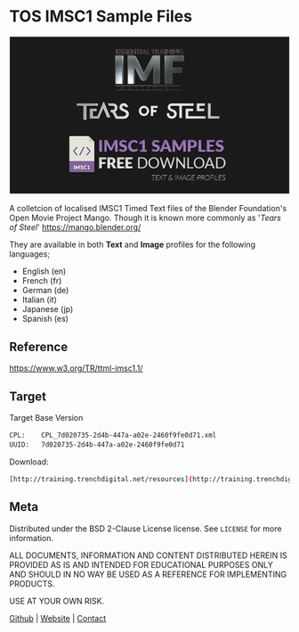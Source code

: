 # TOS IMSC1 Sample Files

![Repo Header Image](header.jpg)

A colletcion of localised IMSC1 Timed Text files of the Blender Foundation's Open Movie Project Mango. Though it is known more commonly as '*Tears of Steel*'
https://mango.blender.org/

They are available in both **Text** and **Image** profiles for the following languages;

 - English (en)
 - French (fr)
 - German (de)
 - Italian (it)
 - Japanese (jp)
 - Spanish (es)

## Reference

https://www.w3.org/TR/ttml-imsc1.1/

## Target

Target Base Version
```sh
CPL:	CPL_7d020735-2d4b-447a-a02e-2460f9fe0d71.xml
UUID:	7d020735-2d4b-447a-a02e-2460f9fe0d71
```

Download:

```sh
[http://training.trenchdigital.net/resources](http://training.trenchdigital.net/resources)
```

## Meta


Distributed under the BSD 2-Clause License license. See ``LICENSE`` for more information.

ALL DOCUMENTS, INFORMATION AND CONTENT DISTRIBUTED HEREIN IS PROVIDED AS IS AND INTENDED FOR EDUCATIONAL PURPOSES ONLY AND SHOULD IN NO WAY BE USED AS A REFERENCE FOR IMPLEMENTING PRODUCTS. 

USE AT YOUR OWN RISK.

[Github](https://github.com/trenchdigital) | [Website](https://trenchdigital.net) | [Contact](https://trenchdigital.net#contact)

